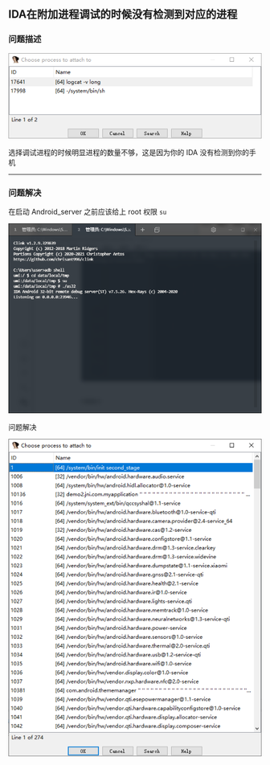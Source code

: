 ## IDA在附加进程调试的时候没有检测到对应的进程

### 问题描述

![4](media/4.png)

选择调试进程的时候明显进程的数量不够，这是因为你的 IDA 没有检测到你的手机

---

### 问题解决

在启动 Android_server 之前应该给上 root 权限 `su` 

![7](media/7.png)



问题解决

![8](media/8.png)
